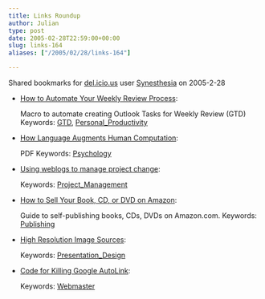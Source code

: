 ```yaml
---
title: Links Roundup
author: Julian
type: post
date: 2005-02-28T22:59:00+00:00
slug: links-164 
aliases: ["/2005/02/28/links-164"]

---
```

Shared bookmarks for [del.icio.us][1] user  [Synesthesia][2] on 2005-2-28

  * [How to Automate Your Weekly Review Process][3]:
  
    Macro to automate creating Outlook Tasks for Weekly Review (GTD) Keywords: [GTD][4], [Personal_Productivity][5]
  * [How Language Augments Human Computation][6]:
  
    PDF Keywords: [Psychology][7]
  * [Using weblogs to manage project change][8]:
   
    Keywords: [Project_Management][9]
  * [How to Sell Your Book, CD, or DVD on Amazon][10]:
  
    Guide to self-publishing books, CDs, DVDs on Amazon.com. Keywords: [Publishing][11]
  * [High Resolution Image Sources][12]:
   
    Keywords: [Presentation_Design][13]
  * [Code for Killing Google AutoLink][14]:
   
    Keywords: [Webmaster][15]

 [1]: https://del.icio.us/
 [2]: https://del.icio.us/synesthesia
 [3]: https://michaelhyatt.blogs.com/workingsmart/2004/06/how_to_automate.html "https://michaelhyatt.blogs.com/workingsmart/2004/06/how_to_automate.html"
 [4]: https://del.icio.us/synesthesia/GTD
 [5]: https://del.icio.us/synesthesia/Personal_Productivity
 [6]: https://www.cogs.indiana.edu/andy/magic.pdf "https://www.cogs.indiana.edu/andy/magic.pdf"
 [7]: https://del.icio.us/synesthesia/Psychology
 [8]: https://www.infosential.com/archives/2005/02/using-weblogs-to-manage-project-change.php "https://www.infosential.com/archives/2005/02/using-weblogs-to-manage-project-change.php"
 [9]: https://del.icio.us/synesthesia/Project_Management
 [10]: https://www.kk.org/cooltools/archives/000668.php "https://www.kk.org/cooltools/archives/000668.php"
 [11]: https://del.icio.us/synesthesia/Publishing
 [12]: https://www.projectified.com/2005/02/beyond_bullet_p.html "https://www.projectified.com/2005/02/beyond_bullet_p.html"
 [13]: https://del.icio.us/synesthesia/Presentation_Design
 [14]: https://www.threadwatch.org/node/1562 "https://www.threadwatch.org/node/1562"
 [15]: https://del.icio.us/synesthesia/Webmaster